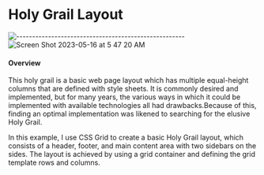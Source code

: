 # Holy Grail Layout
![-----------------------------------------------------](https://raw.githubusercontent.com/andreasbm/readme/master/assets/lines/rainbow.png)
![Screen Shot 2023-05-16 at 5 47 20 AM](https://github.com/Oscar-Santos/holy_grail_layout/assets/83252572/47bf6495-709e-47f2-b7cc-20f8335ad170)


#### Overview
This holy grail is a basic web page layout which has multiple equal-height columns that are defined with style sheets. It is commonly desired and implemented, but for many years, the various ways in which it could be implemented with available technologies all had drawbacks.Because of this, finding an optimal implementation was likened to searching for the elusive Holy Grail.

In this example, I use CSS Grid to create a basic Holy Grail layout, which consists of a header, footer, and main content area with two sidebars on the sides. The layout is achieved by using a grid container and defining the grid template rows and columns.



